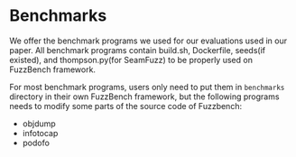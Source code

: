 # Benchmarks

We offer the benchmark programs we used for our evaluations used in our paper. All benchmark programs contain build.sh, Dockerfile, 
seeds(if existed), and thompson.py(for SeamFuzz) to be properly used on FuzzBench framework.

For most benchmark programs, users only need to put them in `benchmarks` directory in their own FuzzBench framework, 
but the following programs needs to modify some parts of the source code of Fuzzbench:
* objdump
* infotocap
* podofo

